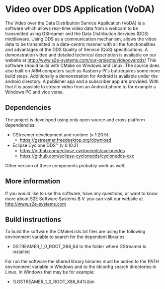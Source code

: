 # Video over DDS Application (VoDA) #

The Video over the Data Distribution Service Application (VoDA) is a software which allows real-time video data from a webcam to be transmitted using GStreamer and the Data Distribution Services (DDS) middleware. Using DDS as a communication mechanism, allows the video data to be transmitted in a data-centric manner with all the functionalities and advantages of the DDS Quality of Service (QoS) specifications. A demonstration video and detailed technical description is available on our website at <http://www.s2e-systems.com/our-projects/videooverdds/>
This software should build with CMake on Windows and Linux. The source does also built on ARM computers such as Rasberry Pi's but requires some more build steps.
Additionally a demonstration for Android is available under the android directory. A publisher app and a subscriber app are provided. With that it is possible to stream video from an Android phone to for example a Windows PC and vice versa.

## Dependencies ##

The project is developed using only open source and cross platform dependencies.

- GStreamer development and runtime  (v 1.20.5)
  - <https://gstreamer.freedesktop.org/download>
- Eclipse Cyclone DDS™ (v 0.10.2)
  - <https://github.com/eclipse-cyclonedds/cyclonedds>
  - <https://github.com/eclipse-cyclonedds/cyclonedds-cxx>

Other version of these components probably work as well.

## More information ##

If you would like to use this software, have any questions, or want to know more about S2E Software Systems B.V. you can visit our website at <http://www.s2e-systems.com>

## Build instructions ##

To build the software the CMakeLists.txt files are using the following environment variable to search for the dependent libraries:

- GSTREAMER_1_0_ROOT_X86_64 to the folder where GStreamer is installed

For run the software the shared library binaries must be added to the PATH environment variable in Windows and to the ldconfig search directories in Linux. In Windows that may be for example:

- %GSTREAMER_1_0_ROOT_X86_64%\bin
